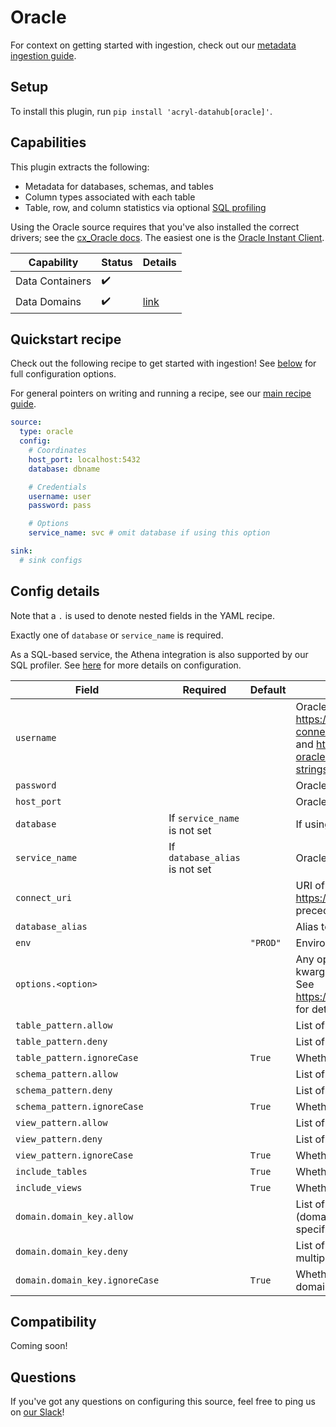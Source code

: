 # Oracle

For context on getting started with ingestion, check out our [metadata ingestion guide](../README.md).

## Setup

To install this plugin, run `pip install 'acryl-datahub[oracle]'`.

## Capabilities

This plugin extracts the following:

- Metadata for databases, schemas, and tables
- Column types associated with each table
- Table, row, and column statistics via optional [SQL profiling](./sql_profiles.md)

Using the Oracle source requires that you've also installed the correct drivers; see the [cx_Oracle docs](https://cx-oracle.readthedocs.io/en/latest/user_guide/installation.html). The easiest one is the [Oracle Instant Client](https://www.oracle.com/database/technologies/instant-client.html).

| Capability        | Status | Details                                  | 
|-------------------|--------|------------------------------------------|
| Data Containers   | ✔️     |                                          |
| Data Domains      | ✔️     | [link](../../docs/domains.md)            |

## Quickstart recipe

Check out the following recipe to get started with ingestion! See [below](#config-details) for full configuration options.

For general pointers on writing and running a recipe, see our [main recipe guide](../README.md#recipes).

```yml
source:
  type: oracle
  config:
    # Coordinates
    host_port: localhost:5432
    database: dbname

    # Credentials
    username: user
    password: pass

    # Options
    service_name: svc # omit database if using this option

sink:
  # sink configs
```

## Config details

Note that a `.` is used to denote nested fields in the YAML recipe.

Exactly one of `database` or `service_name` is required.

As a SQL-based service, the Athena integration is also supported by our SQL profiler. See [here](./sql_profiles.md) for more details on configuration.

| Field                          | Required                       | Default  | Description                                                                                                                                                                                                                                                                       |
|--------------------------------|--------------------------------|----------|-----------------------------------------------------------------------------------------------------------------------------------------------------------------------------------------------------------------------------------------------------------------------------------|
| `username`                     |                                |          | Oracle username. For more details on authentication, see the documentation: https://docs.sqlalchemy.org/en/14/dialects/oracle.html#dialect-oracle-cx_oracle-connect <br /> and https://cx-oracle.readthedocs.io/en/latest/user_guide/connection_handling.html#connection-strings. |
| `password`                     |                                |          | Oracle password.                                                                                                                                                                                                                                                                  |
| `host_port`                    |                                |          | Oracle host URL.                                                                                                                                                                                                                                                                  |
| `database`                     | If `service_name` is not set   |          | If using, omit `service_name`.                                                                                                                                                                                                                                                    |
| `service_name`                 | If `database_alias` is not set |          | Oracle service name. If using, omit `database`.                                                                                                                                                                                                                                   |
| `connect_uri`                  |          |          | URI of database to connect to. See https://docs.sqlalchemy.org/en/14/core/engines.html#database-urls. Takes precedence over other connection parameters.
| `database_alias`               |                                |          | Alias to apply to database when ingesting.                                                                                                                                                                                                                                        |
| `env`                          |                                | `"PROD"` | Environment to use in namespace when constructing URNs.                                                                                                                                                                                                                           |
| `options.<option>`             |                                |          | Any options specified here will be passed to SQLAlchemy's `create_engine` as kwargs.<br />See https://docs.sqlalchemy.org/en/14/core/engines.html#sqlalchemy.create_engine for details.                                                                                           |
| `table_pattern.allow`          |                                |          | List of regex patterns for tables to include in ingestion.                                                                                                                                                                                                                        |
| `table_pattern.deny`           |                                |          | List of regex patterns for tables to exclude from ingestion.                                                                                                                                                                                                                      |
| `table_pattern.ignoreCase`     |                                | `True`   | Whether to ignore case sensitivity during pattern matching.                                                                                                                                                                                                                       |
| `schema_pattern.allow`         |                                |          | List of regex patterns for schemas to include in ingestion.                                                                                                                                                                                                                       |
| `schema_pattern.deny`          |                                |          | List of regex patterns for schemas to exclude from ingestion.                                                                                                                                                                                                                     |
| `schema_pattern.ignoreCase`    |                                | `True`   | Whether to ignore case sensitivity during pattern matching.                                                                                                                                                                                                                       |
| `view_pattern.allow`           |                                |          | List of regex patterns for views to include in ingestion.                                                                                                                                                                                                                         |
| `view_pattern.deny`            |                                |          | List of regex patterns for views to exclude from ingestion.                                                                                                                                                                                                                       |
| `view_pattern.ignoreCase`      |                                | `True`   | Whether to ignore case sensitivity during pattern matching.                                                                                                                                                                                                                       |
| `include_tables`               |                                | `True`   | Whether tables should be ingested.                                                                                                                                                                                                                                                |
| `include_views`                |                                | `True`   | Whether views should be ingested.                                                                                                                                                                                                                                                 |
| `domain.domain_key.allow`      |                                |          | List of regex patterns for tables/schemas to set domain_key domain key (domain_key can be any string like `sales`. There can be multiple domain key specified.                                                                                                                    |
| `domain.domain_key.deny`       |                                |          | List of regex patterns for tables/schemas to not assign domain_key. There can be multiple domain key specified.                                                                                                                                                                   |
| `domain.domain_key.ignoreCase` |                                | `True`   | Whether to ignore case sensitivity during pattern matching.There can be multiple domain key specified.                                                                                                                                                                            |

## Compatibility

Coming soon!

## Questions

If you've got any questions on configuring this source, feel free to ping us on [our Slack](https://slack.datahubproject.io/)!
